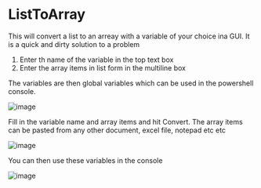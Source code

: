 # ListToArray

This will convert a list to an arreay with a variable of your choice ina GUI.
It is a quick and dirty solution to a problem

1. Enter th name of the variable in the top text box
2. Enter the array items in list form in the multiline box

The variables are then global variables which can be used in the powershell console.

![image](https://user-images.githubusercontent.com/21293180/210010283-23a0d31d-9baa-49bc-97af-dce56f5e7ea1.png)

Fill in the variable name and array items and hit Convert.
The array items can be pasted from any other document, excel file, notepad etc etc

![image](https://user-images.githubusercontent.com/21293180/210010510-c111bf14-a4d3-4258-a055-9ab364db2406.png)

You can then use these variables in the console

![image](https://user-images.githubusercontent.com/21293180/210010742-5560be36-d1f5-4a33-8e5d-8069f0ae7d54.png)


